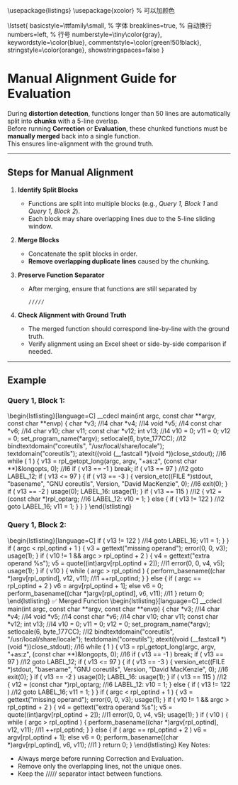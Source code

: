 \usepackage{listings}
\usepackage{xcolor} % 可以加颜色

\lstset{
  basicstyle=\ttfamily\small, % 字体
  breaklines=true,            % 自动换行
  numbers=left,               % 行号
  numberstyle=\tiny\color{gray},
  keywordstyle=\color{blue},
  commentstyle=\color{green!50!black},
  stringstyle=\color{orange},
  showstringspaces=false
}
# Manual Alignment Guide for Evaluation

During **distortion detection**, functions longer than 50 lines are automatically split into **chunks** with a 5-line overlap.  
Before running **Correction** or **Evaluation**, these chunked functions must be **manually merged** back into a single function.  
This ensures line-alignment with the ground truth.

---

## Steps for Manual Alignment

1. **Identify Split Blocks**
   - Functions are split into multiple blocks (e.g., *Query 1, Block 1* and *Query 1, Block 2*).
   - Each block may share overlapping lines due to the 5-line sliding window.

2. **Merge Blocks**
   - Concatenate the split blocks in order.
   - **Remove overlapping duplicate lines** caused by the chunking.

3. **Preserve Function Separator**
   - After merging, ensure that functions are still separated by  
     ```
     /////
     ```

4. **Check Alignment with Ground Truth**
   - The merged function should correspond line-by-line with the ground truth.
   - Verify alignment using an Excel sheet or side-by-side comparison if needed.

---

## Example

### Query 1, Block 1:
\begin{lstlisting}[language=C]
__cdecl main(int argc, const char **argv, const char **envp)
{
  char *v3; //I4
  char *v4; //I4
  void *v5; //I4
  const char *v6; //I4
  char v10;
  char v11;
  const char *v12;
  int v13; //I4
  v10 = 0;
  v11 = 0;
  v12 = 0;
  set_program_name(*argv);
  setlocale(6, byte_177CC); //I2
  bindtextdomain("coreutils", "/usr/local/share/locale");
  textdomain("coreutils");
  atexit((void (__fastcall *)(void *))close_stdout); //I6
  while ( 1 )
  {
    v13 = rpl_getopt_long(argc, argv, "+as:z", (const char **)&longopts, 0); //I6
    if ( v13 == -1 )
      break;
    if ( v13 == 97 ) //I2
      goto LABEL_12;
    if ( v13 <= 97 )
    {
      if ( v13 == -3 )
      {
        version_etc((FILE *)stdout, "basename", "GNU coreutils", Version, "David MacKenzie", 0); //I6
        exit(0);
      }
      if ( v13 == -2 )
        usage(0);
LABEL_16:
      usage(1);
    }
    if ( v13 == 115 ) //I2
    {
      v12 = (const char *)rpl_optarg; //I6
LABEL_12:
      v10 = 1;
    }
    else
    {
      if ( v13 != 122 ) //I2
        goto LABEL_16;
      v11 = 1;
    }
  }
}
\end{lstlisting}
### Query 1, Block 2:
\begin{lstlisting}[language=C]
      if ( v13 != 122 ) //I4
        goto LABEL_16;
      v11 = 1;
    }
  }
  if ( argc < rpl_optind + 1 )
  {
    v3 = gettext("missing operand");
    error(0, 0, v3);
    usage(1);
  }
  if ( v10 != 1 && argc > rpl_optind + 2 )
  {
    v4 = gettext("extra operand %s");
    v5 = quote((int)argv[rpl_optind + 2]); //I1
    error(0, 0, v4, v5);
    usage(1);
  }
  if ( v10 )
  {
    while ( argc > rpl_optind )
    {
      perform_basename((char *)argv[rpl_optind], v12, v11); //I1
      ++rpl_optind;
    }
  }
  else
  {
    if ( argc == rpl_optind + 2 )
      v6 = argv[rpl_optind + 1];
    else
      v6 = 0;
    perform_basename((char *)argv[rpl_optind], v6, v11); //I1
  }
  return 0;
\end{lstlisting}
✅ Merged Function
\begin{lstlisting}[language=C]
__cdecl main(int argc, const char **argv, const char **envp)
{
  char *v3; //I4
  char *v4; //I4
  void *v5; //I4
  const char *v6; //I4
  char v10;
  char v11;
  const char *v12;
  int v13; //I4
  v10 = 0;
  v11 = 0;
  v12 = 0;
  set_program_name(*argv);
  setlocale(6, byte_177CC); //I2
  bindtextdomain("coreutils", "/usr/local/share/locale");
  textdomain("coreutils");
  atexit((void (__fastcall *)(void *))close_stdout); //I6
  while ( 1 )
  {
    v13 = rpl_getopt_long(argc, argv, "+as:z", (const char **)&longopts, 0); //I6
    if ( v13 == -1 )
      break;
    if ( v13 == 97 ) //I2
      goto LABEL_12;
    if ( v13 <= 97 )
    {
      if ( v13 == -3 )
      {
        version_etc((FILE *)stdout, "basename", "GNU coreutils", Version, "David MacKenzie", 0); //I6
        exit(0);
      }
      if ( v13 == -2 )
        usage(0);
LABEL_16:
      usage(1);
    }
    if ( v13 == 115 ) //I2
    {
      v12 = (const char *)rpl_optarg; //I6
LABEL_12:
      v10 = 1;
    }
    else
    {
      if ( v13 != 122 ) //I2
        goto LABEL_16;
      v11 = 1;
    }
  }
  if ( argc < rpl_optind + 1 )
  {
    v3 = gettext("missing operand");
    error(0, 0, v3);
    usage(1);
  }
  if ( v10 != 1 && argc > rpl_optind + 2 )
  {
    v4 = gettext("extra operand %s");
    v5 = quote((int)argv[rpl_optind + 2]); //I1
    error(0, 0, v4, v5);
    usage(1);
  }
  if ( v10 )
  {
    while ( argc > rpl_optind )
    {
      perform_basename((char *)argv[rpl_optind], v12, v11); //I1
      ++rpl_optind;
    }
  }
  else
  {
    if ( argc == rpl_optind + 2 )
      v6 = argv[rpl_optind + 1];
    else
      v6 = 0;
    perform_basename((char *)argv[rpl_optind], v6, v11); //I1
  }
  return 0;
}
\end{lstlisting}
Key Notes:

- Always merge before running Correction and Evaluation.
- Remove only the overlapping lines, not the unique ones.
- Keep the ///// separator intact between functions.
